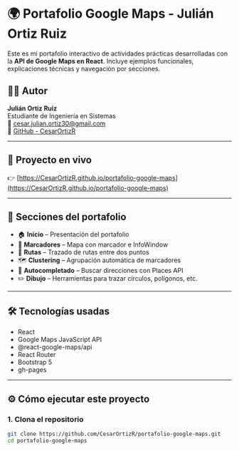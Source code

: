 # 🌍 Portafolio Google Maps - Julián Ortiz Ruiz

Este es mi portafolio interactivo de actividades prácticas desarrolladas con la **API de Google Maps en React**. Incluye ejemplos funcionales, explicaciones técnicas y navegación por secciones.

## 👨‍💻 Autor

**Julián Ortiz Ruiz**  
Estudiante de Ingeniería en Sistemas  
📧 cesar.julian.ortiz30@gmail.com  
🔗 [GitHub - CesarOrtizR](https://github.com/CesarOrtizR)

---

## 🚀 Proyecto en vivo

👉 [https://CesarOrtizR.github.io/portafolio-google-maps](https://CesarOrtizR.github.io/portafolio-google-maps)

---

## 🧭 Secciones del portafolio

- 🏠 **Inicio** – Presentación del portafolio
- 📍 **Marcadores** – Mapa con marcador e InfoWindow
- 🚗 **Rutas** – Trazado de rutas entre dos puntos
- 🗺️ **Clustering** – Agrupación automática de marcadores
- 🧭 **Autocompletado** – Buscar direcciones con Places API
- ✏️ **Dibujo** – Herramientas para trazar círculos, polígonos, etc.

---

## 🛠️ Tecnologías usadas

- React
- Google Maps JavaScript API
- @react-google-maps/api
- React Router
- Bootstrap 5
- gh-pages

---

## ⚙️ Cómo ejecutar este proyecto

### 1. Clona el repositorio

```bash
git clone https://github.com/CesarOrtizR/portafolio-google-maps.git
cd portafolio-google-maps

